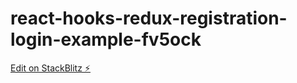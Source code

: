 # react-hooks-redux-registration-login-example-fv5ock

[Edit on StackBlitz ⚡️](https://stackblitz.com/edit/react-hooks-redux-registration-login-example-fv5ock)